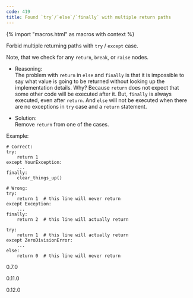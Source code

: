 ```yaml
---
code: 419
title: Found `try`/`else`/`finally` with multiple return paths
---
```


{% import "macros.html" as macros with context %}

Forbid multiple returning paths with `try` / `except` case.

Note, that we check for any `return`, `break`, or `raise` nodes.

  - Reasoning:  
    The problem with `return` in `else` and `finally` is that it is
    impossible to say what value is going to be returned without looking
    up the implementation details. Why? Because `return` does not expect
    that some other code will be executed after it. But, `finally` is
    always executed, even after `return`. And `else` will not be
    executed when there are no exceptions in `try` case and a `return`
    statement.

  - Solution:  
    Remove `return` from one of the cases.

Example:

    # Correct:
    try:
        return 1
    except YourException:
        ...
    finally:
        clear_things_up()
    
    # Wrong:
    try:
        return 1  # this line will never return
    except Exception:
        ...
    finally:
        return 2  # this line will actually return
    
    try:
        return 1  # this line will actually return
    except ZeroDivisionError:
        ...
    else:
        return 0  # this line will never return

<div class="versionadded">

0.7.0

</div>

<div class="versionchanged">

0.11.0

</div>

<div class="versionchanged">

0.12.0

</div>
